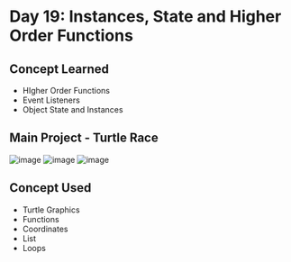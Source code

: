 # Day 19: Instances, State and Higher Order Functions

## Concept Learned
- HIgher Order Functions
- Event Listeners
- Object State and Instances
## Main Project - Turtle Race
![image](https://github.com/user-attachments/assets/79127878-a613-4698-b835-fef8ae731a66)
![image](https://github.com/user-attachments/assets/188eabc0-3878-4146-a85e-1104bf364e9d)
![image](https://github.com/user-attachments/assets/2b257688-7761-4b75-9d5d-7b977ae75ba9)

## Concept Used
- Turtle Graphics
- Functions
- Coordinates
- List
- Loops

